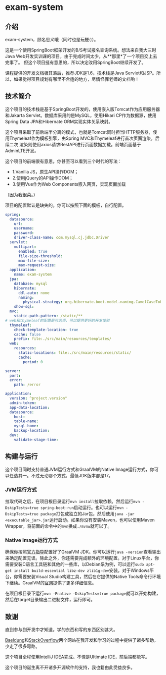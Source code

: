 # exam-system

## 介绍

exam-system，顾名思义哦（同时也是玩梗:)）。

这是一个使用SpringBoot框架开发的B/S考试报名查询系统。想法来自我大三时Java Web开发实训课的项目，由于完成时间太少，从**那里*了一个项目交上去完事了。
但这个项目挺有意思的，所以决定改用SpringBoot继续开发了。

课程提供的开发文档极其落后，推荐JDK是1.6，技术栈是Java Servlet和JSP。所以，如果觉得项目规划有哪里不合适的地方，尽情怪罪老师的文档哟！

## 技术简介

这个项目的技术栈是基于SpringBoot开发的，使用嵌入版Tomcat作为应用服务器和Jakarta Servlet。数据库采用的是MySQL，使用Hikari CP作为数据源，使用
Spring Data JPA和Hibernate ORM实现实体关系映射。

这个项目采取了前后端半分离的模式，也就是Tomcat同时担当HTTP服务器，使用Thymeleaf作为模板引擎，由Spring MVC和Thymeleaf进行首次页面渲染，后续二次
渲染则使用axios请求RestAPI进行页面数据加载。前端页面基于AdminLTE开发。

这个项目的前端很有意思，你甚至可以看到三个时代的写法：
 - 1.Vanilla JS，原生API操作DOM；
 - 2.使用jQuery的API操作DOM；
 - 3.使用Vue作为Web Components嵌入网页，实现页面加载

（因为我很菜。）

项目的配置默认是缺失的。你可以按照下面的模板，自行配置。

```yaml
spring:
  datasource:
    url: 
    username: 
    password: 
    driver-class-name: com.mysql.cj.jdbc.Driver
  servlet:
    multipart:
      enabled: true
      file-size-threshold: 
      max-file-size: 
      max-request-size: 
  application:
    name: exam-system
  jpa:
    database: mysql
    hibernate:
      ddl-auto: none
      naming:
        physical-strategy: org.hibernate.boot.model.naming.CamelCaseToUnderscoresNamingStrategy
    show-sql: 
  mvc:
    static-path-pattern: /static/**
# web和thymeleaf的配置是可选项，可以提供更好的开发体验
  thymeleaf:
    check-template-location: true
    cache: false
    prefix: file:./src/main/resources/templates/
  web:
    resources:
      static-locations: file:./src/main/resources/static/
      cache:
        period: 0

server:
  port: 
  error:
    path: /error

application:
  version: ^project.version^
  admin-token: 
  app-data-location: 
  datasource:
    host: 
    table-name: 
    mysql-home: 
    backup-location: 
  dev:
    validate-stage-time: 
```

## 构建与运行

这个项目同时支持普通JVM运行方式和GraalVM的Native Image运行方式，你可以任选其一。不过无论哪个方式，最低JDK版本都是17。

### JVM运行方式

拉取代码之后，在项目根目录运行`mvn install`拉取依赖，然后运行`mvn -DskipTests=true spring-boot:run`启动运行。也可以运行`mvn -DskipTests=true package`打包成独立的Jar包，然后使用`java -jar <executable_jar>.jar`运行启动。如果你没有安装Maven，也可以使用Maven Wrapper，将前面的命令中的`mvn`换成`./mvnw`就可以了。

### Native Image运行方式

确保你按照[官方指导](https://www.graalvm.org/latest/docs/getting-started/)配置好了GraalVM JDK。你可以运行`java -version`查看输出来确定配置无误。除此之外，你还需要完成额外的环境配置。对于Linux平台，你需要安装C语言工具链和其他的一些库，以Debian系为例，可以运行`sudo apt-get install build-essential libz-dev zlib1g-dev`安装。对于Windows平台，你需要安装Visual Studio构建工具，然后在它提供的Native Tools命令行环境下继续。GraalVM的[官网](https://www.graalvm.org/latest/reference-manual/native-image/)提供了更多详细信息。

在项目根目录下运行`mvn -Pnative -DskipTests=true package`就可以开始构建，然后在target目录输出二进制文件，运行即可。

## 致谢

直到参与到开发中才知道，学的东西和写的东西区别甚大。

[Baeldung](https://www.baeldung.com/)和[StackOverflow](https://stackoverflow.com/)两个网站在我开发和学习的过程中提供了诸多帮助，
少走了很多弯路。

这个项目全程使用IntelliJ IDEA完成。不愧是Ultimate IDE，前后端都能写。

这个项目的诞生离不开诸多开源软件的支持，我也籍由此受益良多。
